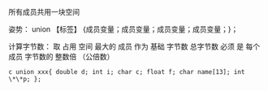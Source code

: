 所有成员共用一块空间

姿势：
	union 【标签】 {成员变量；成员变量；成员变量；成员变量；}；

计算字节数：
		取 占用 空间 最大的 成员 作为 基础 字节数
		总字节数 必须 是 每个成员 字节数的 整数倍  （公倍数）

``c
	union xxx{
		double d;
		int i;
		char c;
		float f;
		char name[13];
		int \*\*p;
	};
``
